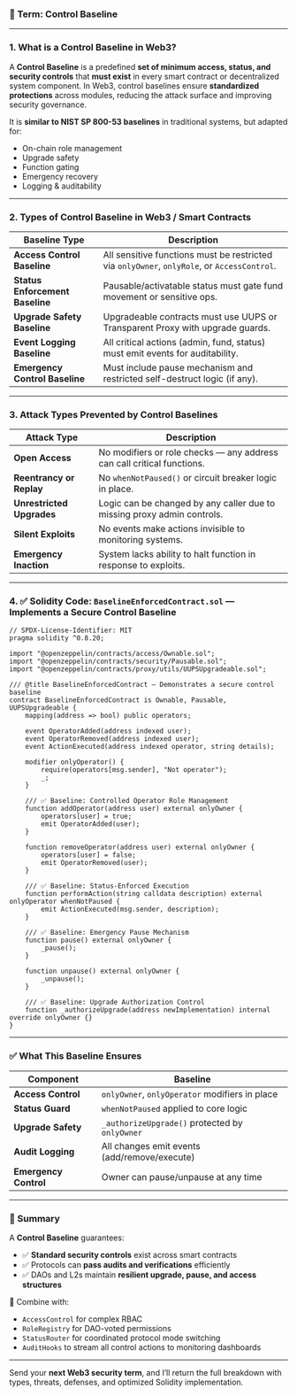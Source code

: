 ### 🔐 Term: **Control Baseline**

---

### 1. **What is a Control Baseline in Web3?**

A **Control Baseline** is a predefined **set of minimum access, status, and security controls** that **must exist** in every smart contract or decentralized system component. In Web3, control baselines ensure **standardized protections** across modules, reducing the attack surface and improving security governance.

It is **similar to NIST SP 800-53 baselines** in traditional systems, but adapted for:

* On-chain role management
* Upgrade safety
* Function gating
* Emergency recovery
* Logging & auditability

---

### 2. **Types of Control Baseline in Web3 / Smart Contracts**

| Baseline Type                   | Description                                                                                 |
| ------------------------------- | ------------------------------------------------------------------------------------------- |
| **Access Control Baseline**     | All sensitive functions must be restricted via `onlyOwner`, `onlyRole`, or `AccessControl`. |
| **Status Enforcement Baseline** | Pausable/activatable status must gate fund movement or sensitive ops.                       |
| **Upgrade Safety Baseline**     | Upgradeable contracts must use UUPS or Transparent Proxy with upgrade guards.               |
| **Event Logging Baseline**      | All critical actions (admin, fund, status) must emit events for auditability.               |
| **Emergency Control Baseline**  | Must include pause mechanism and restricted self-destruct logic (if any).                   |

---

### 3. **Attack Types Prevented by Control Baselines**

| Attack Type               | Description                                                             |
| ------------------------- | ----------------------------------------------------------------------- |
| **Open Access**           | No modifiers or role checks — any address can call critical functions.  |
| **Reentrancy or Replay**  | No `whenNotPaused()` or circuit breaker logic in place.                 |
| **Unrestricted Upgrades** | Logic can be changed by any caller due to missing proxy admin controls. |
| **Silent Exploits**       | No events make actions invisible to monitoring systems.                 |
| **Emergency Inaction**    | System lacks ability to halt function in response to exploits.          |

---

### 4. ✅ Solidity Code: `BaselineEnforcedContract.sol` — Implements a Secure Control Baseline

```solidity
// SPDX-License-Identifier: MIT
pragma solidity ^0.8.20;

import "@openzeppelin/contracts/access/Ownable.sol";
import "@openzeppelin/contracts/security/Pausable.sol";
import "@openzeppelin/contracts/proxy/utils/UUPSUpgradeable.sol";

/// @title BaselineEnforcedContract — Demonstrates a secure control baseline
contract BaselineEnforcedContract is Ownable, Pausable, UUPSUpgradeable {
    mapping(address => bool) public operators;

    event OperatorAdded(address indexed user);
    event OperatorRemoved(address indexed user);
    event ActionExecuted(address indexed operator, string details);

    modifier onlyOperator() {
        require(operators[msg.sender], "Not operator");
        _;
    }

    /// ✅ Baseline: Controlled Operator Role Management
    function addOperator(address user) external onlyOwner {
        operators[user] = true;
        emit OperatorAdded(user);
    }

    function removeOperator(address user) external onlyOwner {
        operators[user] = false;
        emit OperatorRemoved(user);
    }

    /// ✅ Baseline: Status-Enforced Execution
    function performAction(string calldata description) external onlyOperator whenNotPaused {
        emit ActionExecuted(msg.sender, description);
    }

    /// ✅ Baseline: Emergency Pause Mechanism
    function pause() external onlyOwner {
        _pause();
    }

    function unpause() external onlyOwner {
        _unpause();
    }

    /// ✅ Baseline: Upgrade Authorization Control
    function _authorizeUpgrade(address newImplementation) internal override onlyOwner {}
}
```

---

### ✅ What This Baseline Ensures

| Component             | Baseline                                       |
| --------------------- | ---------------------------------------------- |
| **Access Control**    | `onlyOwner`, `onlyOperator` modifiers in place |
| **Status Guard**      | `whenNotPaused` applied to core logic          |
| **Upgrade Safety**    | `_authorizeUpgrade()` protected by `onlyOwner` |
| **Audit Logging**     | All changes emit events (add/remove/execute)   |
| **Emergency Control** | Owner can pause/unpause at any time            |

---

### 🧠 Summary

A **Control Baseline** guarantees:

* ✅ **Standard security controls** exist across smart contracts
* ✅ Protocols can **pass audits and verifications** efficiently
* ✅ DAOs and L2s maintain **resilient upgrade, pause, and access structures**

🧩 Combine with:

* `AccessControl` for complex RBAC
* `RoleRegistry` for DAO-voted permissions
* `StatusRouter` for coordinated protocol mode switching
* `AuditHooks` to stream all control actions to monitoring dashboards

---

Send your **next Web3 security term**, and I’ll return the full breakdown with types, threats, defenses, and optimized Solidity implementation.
